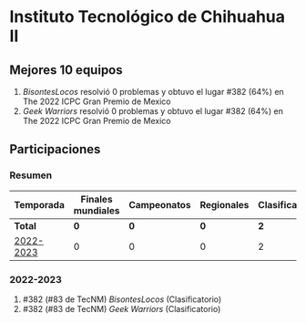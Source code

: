 ---
---

# Instituto Tecnológico de Chihuahua II

## Mejores 10 equipos

1. _BisontesLocos_ resolvió 0 problemas y obtuvo el lugar #382 (64%) en The 2022 ICPC Gran Premio de Mexico
1. _Geek Warriors_ resolvió 0 problemas y obtuvo el lugar #382 (64%) en The 2022 ICPC Gran Premio de Mexico

## Participaciones

### Resumen

| Temporada | Finales mundiales | Campeonatos | Regionales | Clasificatorios | Equipos |
| --- | --- | --- | --- | --- | --- |
| **Total** | **0** | **0** | **0** | **2** | **2** |
| [2022-2023](#2022-2023) | 0 | 0 | 0 | 2 | 2 |

### 2022-2023

1. #382 (#83 de TecNM) _BisontesLocos_ (Clasificatorio)
1. #382 (#83 de TecNM) _Geek Warriors_ (Clasificatorio)



